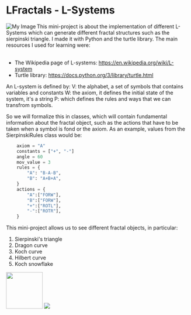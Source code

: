 # LFractals - L-Systems
<img align="left" src="https://github.com/DennisAmiranda/minor-projects/assets/81851888/101bda43-0ec1-4e68-9b33-9de6507aca21" alt="My Image">
This mini-project is about the implementation of different L-Systems which can generate different fractal structures such as the sierpinski triangle.
I made it with Python and the turtle library. The main resources I used for learning were:
<br><br>

- The Wikipedia page of L-systems: https://en.wikipedia.org/wiki/L-system
- Turtle library: https://docs.python.org/3/library/turtle.html

An L-system is defined by:
V: the alphabet, a set of symbols that contains variables and constants
W: the axiom, it defines the initial state of the system, it's a string
P: which defines the rules and ways that we can transfrom symbols.

So we will formalize this in classes, which will contain fundamental information
about the fractal object, such as the actions that have to be taken when a symbol is fond or the axiom.
As an example, values from the SierpinskiRules class would be:

```Python
    axiom = "A"
    constants = ["+", "-"]
    angle = 60
    mov_value = 3
    rules = {
        "A": "B-A-B",
        "B": "A+B+A",
    }
    actions = {
        "A":["FORW"],
        "B":["FORW"],
        "+":["ROTL"],
        "-":["ROTR"],
    }
```

This mini-project allows us to see different fractal objects, in particular:
1. Sierpinski's triangle
2. Dragon curve
3. Koch curve
4. Hilbert curve
5. Koch snowflake

<img width="100px" height="100px" src="https://github.com/user-attachments/assets/45d7cc6d-4bb8-4fd8-a9cc-24d9d0b4d09b">
<img src="https://github.com/user-attachments/assets/30276cbe-ef5e-46ee-917f-e08900860915">
